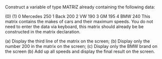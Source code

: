 Construct a variable of type MATRIZ already containing the following data:

(0) (1)
0 Mercedes 250
1 Back 200
2 VW 190
3 GM 195
4 BMW 240
This matrix contains the makes of cars and their maximum speeds.
You do not need to enter the data via keyboard, this matrix should already be
be constructed in the matrix declaration.

(a) Display the third line of the matrix on the screen;
(b) Display only the number 200 in the matrix on the screen;
(c) Display only the BMW brand on the screen
(b) Add up all speeds and display the final result on the screen.
